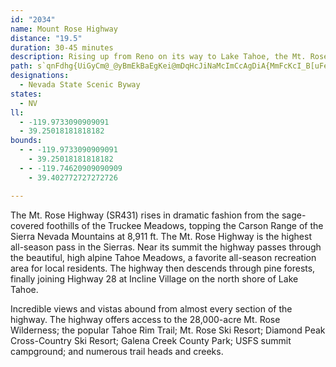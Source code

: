 ```yaml
---
id: "2034"
name: Mount Rose Highway
distance: "19.5"
duration: 30-45 minutes
description: Rising up from Reno on its way to Lake Tahoe, the Mt. Rose Highway offers spectacular views of the valleys below.
path: s`qnFdhg{UiGyCm@_@yBmEkBaEgKei@mDqHcJiNaMcImCcAgDiA{MmFcKcI_B[uFeBeBq@sDs@cGoK_Q{QmA_CuA_KhAeL^iDtGgJpCuD~@{@dSoUvCaIv@yAxB{CpCkCrOiCtCmEsAmFyDaAoFtCgK\_IfFcD~BaLdEeIhBqa@tC{NfAyI`AgBW_B_AyADsCu@eDcC_AcB_BkEoDeN_D}K{BiDsByA}Dk@iBE_EkAyHwFqGgFaAq@_@WaCwA{CeAgIwC{J}CcBaAu@iAwB_BqIeKkH}JoBuEwF}R_IaRo@i@uCgG}@cDsAgJu@kGWYu@qFoH}NcCqHwA_A{@SiDLmB~CcBpGs@hE?tBh@vFC|Ck@|CcBnB{AN}@OsA{@gGqKoBcAuDj@eI|EwCBi@OmAmEBcCl@iCnBqBjAa@Zc@d@E\i@R?dEaEZ{@?sCe@iCcBkBsToQaZuE{Am@iC_Dk@kC?}NkBsJ[mEh@iB`AqAxE}@|AoAPoA?oCWgAkA}AaDwCs@_BKyCvAcCrA?lFlBrAOh@_@jBqDVsBAcFe@}@iBsDgCqBiBd@_EhDeAZuCEmBmAi@iAo@kCUsC^kKd@yCSaD_@gBaBwCwBwB{AS{QRwB`@gBbB}@jDo@xKeAtEa@BgBxCQJ{AnDo@~HYpCe@p@{@Kk@w@M_CL{EMcJeAgOSoHRaIl@kCx@gA~Ec@R]BeC]y@]QgBd@}@^}@P}C?}DqAcGcDiAcAgB_Cm@qBMsDzA_F~@gA`C_AbD?hC~@f@t@dBjJn@~@nA?jDoCnAUhKDPcBOcAg@a@cAYeE?kBoAUw@C_A`@eClBiGRkCAwFiA{I?}ClAiUW{GmAyA{Cy@kG?cCRIPmABa@RaK~@{M~@yBjAwBzBgGfJgCfC_Bx@kDDcBo@kAJy@j@{AxBqAfEmCjFgEvCkCt@yFKqBm@eDaCmC{CgJaNoDgC_p@e[{CuB_DwCG[]MmImJCW]KuImIgDgEaAuBMDoBqI}Icq@oA{HaCoPw@uC{V}g@Gq@OCsA}BeIwX?YSMyIg[Yc@qE{O?e@[_@{GiV]g@oFaT_@wCGsDrA_gBRun@e@kMq@sFS?sAeFuQee@QEc@}AaX{q@Ou@QCaDgIiIqTkBuG
designations:
  - Nevada State Scenic Byway
states:
  - NV
ll:
  - -119.9733090909091
  - 39.25018181818182
bounds:
  - - -119.9733090909091
    - 39.25018181818182
  - - -119.74620909090909
    - 39.402772727272726

---
```


The Mt. Rose Highway (SR431) rises in dramatic fashion from the sage-covered foothills of the Truckee Meadows, topping the Carson Range of the Sierra Nevada Mountains at 8,911 ft.  The Mt. Rose Highway is the highest all-season pass in the Sierras.  Near its summit the highway passes through the beautiful, high alpine Tahoe Meadows, a favorite all-season recreation area for local residents.  The highway then descends through pine forests, finally joining Highway 28 at Incline Village on the north shore of Lake Tahoe.

Incredible views and vistas abound from almost every section of the highway.  The highway offers access to the 28,000-acre Mt. Rose Wilderness; the popular Tahoe Rim Trail; Mt. Rose Ski Resort; Diamond Peak Cross-Country Ski Resort; Galena Creek County Park; USFS summit campground; and numerous trail heads and creeks.
